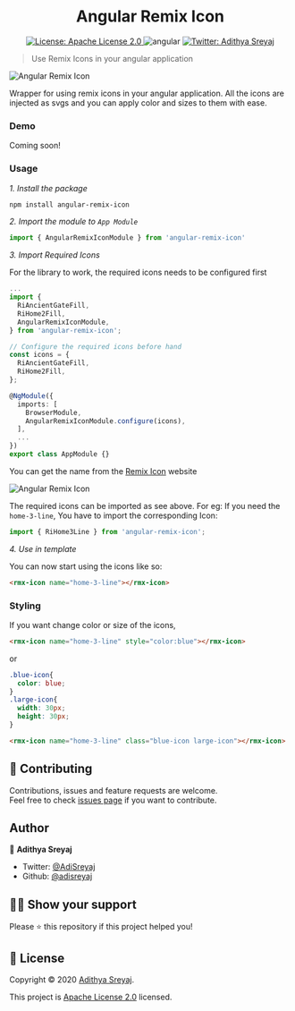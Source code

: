 <h1 align="center">Angular Remix Icon</h1>
<p align="center">
  <a href="https://github.com/adisreyaj/angular-remix-icon/blob/master/LICENSE.md">
    <img alt="License: Apache License 2.0" src="https://img.shields.io/badge/License-Apache License 2.0-yellow.svg" target="_blank" />
  </a>
    <img src="https://img.shields.io/badge/Angular-10-red" alt="angular">
  <a href="https://twitter.com/AdiSreyaj">
    <img alt="Twitter: Adithya Sreyaj" src="https://img.shields.io/twitter/follow/AdiSreyaj.svg?style=social" target="_blank" />
  </a>
</p>

> Use Remix Icons in your angular application


![Angular Remix Icon](https://raw.githubusercontent.com/adisreyaj/angular-remix-icon/master/angular-remix-icon.png)

Wrapper for using remix icons in your angular application.
All the icons are injected as svgs and you can apply color and sizes to them with ease.

### Demo

Coming soon!

### Usage

_1. Install the package_

```sh
npm install angular-remix-icon
```

_2. Import the module to `App Module`_

```ts
import { AngularRemixIconModule } from 'angular-remix-icon'
```
  
_3. Import Required Icons_

For the library to work, the required icons needs to be configured first

```ts
...
import {
  RiAncientGateFill,
  RiHome2Fill,
  AngularRemixIconModule,
} from 'angular-remix-icon';

// Configure the required icons before hand
const icons = {
  RiAncientGateFill,
  RiHome2Fill,
};

@NgModule({
  imports: [
    BrowserModule,
    AngularRemixIconModule.configure(icons),
  ],
  ...
})
export class AppModule {}
```

You can get the name from the [Remix Icon](https://remixicon.com) website

![Angular Remix Icon](https://raw.githubusercontent.com/adisreyaj/angular-remix-icon/master/remix-icon-example.png)


The required icons can be imported as see above. For eg: If you need the `home-3-line`, You have to import the corresponding Icon:

```ts
import { RiHome3Line } from 'angular-remix-icon';
```

_4. Use in template_

You can now start using the icons like so:

```html
<rmx-icon name="home-3-line"></rmx-icon>
```

### Styling

If you want change color or size of the icons,
```html
<rmx-icon name="home-3-line" style="color:blue"></rmx-icon>
```
or
```css
.blue-icon{
  color: blue;
}
.large-icon{
  width: 30px;
  height: 30px;
}
```
```html
<rmx-icon name="home-3-line" class="blue-icon large-icon"></rmx-icon>
```



## 🤝 Contributing

Contributions, issues and feature requests are welcome.<br />
Feel free to check [issues page](https://github.com/adisreyaj/angular-remix-icon/issues) if you want to contribute.

## Author

👤 **Adithya Sreyaj**

- Twitter: [@AdiSreyaj](https://twitter.com/AdiSreyaj)
- Github: [@adisreyaj](https://github.com/adisreyaj)

## 👍🏼 Show your support

Please ⭐️ this repository if this project helped you!

## 📝 License

Copyright © 2020 [Adithya Sreyaj](https://github.com/adisreyaj).<br />

This project is [Apache License 2.0](https://github.com/adisreyaj/angular-remix-icon/blob/master/LICENSE.md) licensed.
